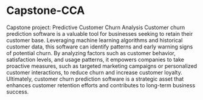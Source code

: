 # Capstone-CCA
Capstone project: Predictive Customer Churn Analysis
Customer churn prediction software is a valuable tool for businesses seeking to retain their customer base. Leveraging machine learning algorithms and historical customer data, this software can identify patterns and early warning signs of potential churn. By analyzing factors such as customer behavior, satisfaction levels, and usage patterns, it empowers companies to take proactive measures, such as targeted marketing campaigns or personalized customer interactions, to reduce churn and increase customer loyalty. Ultimately, customer churn prediction software is a strategic asset that enhances customer retention efforts and contributes to long-term business success.
